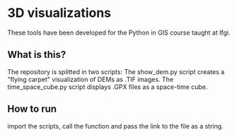 # 3D visualizations
These tools have been developed for the Python in GIS course taught at Ifgi.

## What is this?
The repository is splitted in two scripts: 
The show_dem.py script creates a "flying carpet" visualization of DEMs as .TIF images.
The time_space_cube.py script displays .GPX files as a space-time cube.

## How to run
import the scripts, call the function and pass the link to the file as a string.
